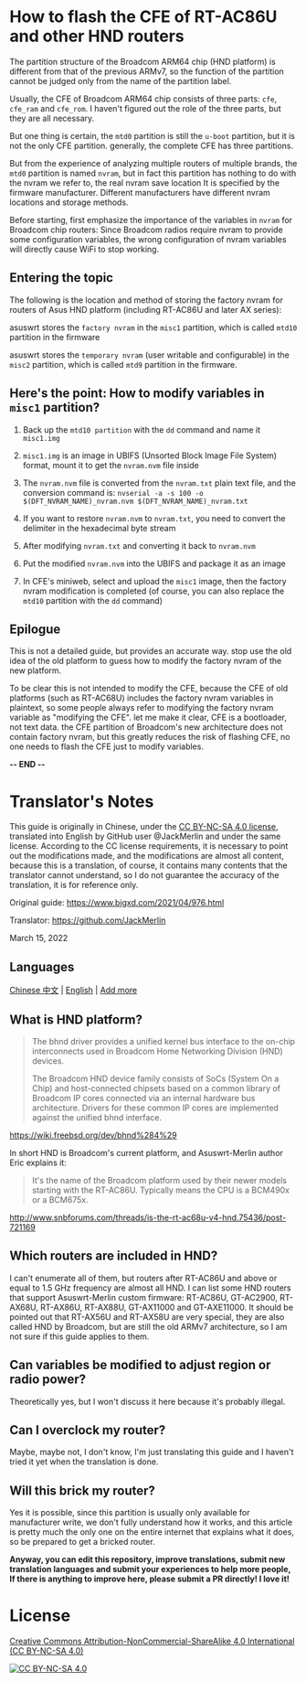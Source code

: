# How to flash the CFE of RT-AC86U and other HND routers

The partition structure of the Broadcom ARM64 chip (HND platform)  is different from that of the previous ARMv7, so the function of the partition cannot be judged only from the name of the partition label.

Usually, the CFE of Broadcom ARM64 chip consists of three parts: `cfe`, `cfe_ram` and `cfe_rom`. I haven't figured out the role of the three parts, but they are all necessary.

But one thing is certain, the `mtd0` partition is still the `u-boot` partition, but it is not the only CFE partition. generally, the complete CFE has three partitions.

But from the experience of analyzing multiple routers of multiple brands, the `mtd0` partition is named `nvram`, but in fact this partition has nothing to do with the nvram we refer to, the real nvram save location It is specified by the firmware manufacturer. Different manufacturers have different nvram locations and storage methods.

Before starting, first emphasize the importance of the variables in `nvram` for Broadcom chip routers: Since Broadcom radios require nvram to provide some configuration variables, the wrong configuration of nvram variables will directly cause WiFi to stop working. 


## Entering the topic

The following is the location and method of storing the factory nvram for routers of Asus HND platform (including RT-AC86U and later AX series):

asuswrt stores the `factory nvram` in the `misc1` partition, which is called `mtd10` partition in the firmware

asuswrt stores the `temporary nvram` (user writable and configurable) in the `misc2` partition, which is called `mtd9` partition in the firmware.

## Here's the point: How to modify variables in `misc1` partition?

1. Back up the `mtd10 partition` with the `dd` command and name it `misc1.img`

2. `misc1.img` is an image in UBIFS (Unsorted Block Image File System) format, mount it to get the `nvram.nvm` file inside

3. The `nvram.nvm` file is converted from the `nvram.txt` plain text file, and the conversion command is: `nvserial -a -s 100 -o $(DFT_NVRAM_NAME)_nvram.nvm $(DFT_NVRAM_NAME)_nvram.txt`

4. If you want to restore `nvram.nvm` to `nvram.txt`, you need to convert the delimiter in the hexadecimal byte stream

5. After modifying `nvram.txt` and converting it back to `nvram.nvm`

6. Put the modified `nvram.nvm` into the UBIFS and package it as an image

7. In CFE's miniweb, select and upload the `misc1` image, then the factory nvram modification is completed (of course, you can also replace the `mtd10` partition with the `dd` command)

## Epilogue


This is not a detailed guide, but provides an accurate way. stop use the old idea of the old platform to guess how to modify the factory nvram of the new platform. 

To be clear this is not intended to modify the CFE, because the CFE of old platforms (such as RT-AC68U) includes the factory nvram variables in plaintext, so some people always refer to modifying the factory nvram variable as "modifying the CFE". let me make it clear, CFE is a bootloader, not text data. the CFE partition of Broadcom's new architecture does not contain factory nvram, but this greatly reduces the risk of flashing CFE, no one needs to flash the CFE just to modify variables.


**-- END --**


# Translator's Notes

This guide is originally in Chinese, under the [CC BY-NC-SA 4.0 license](https://creativecommons.org/licenses/by-nc-sa/4.0/), translated into English by GitHub user @JackMerlin and under the same license. According to the CC license requirements, it is necessary to point out the modifications made, and the modifications are almost all content, because this is a translation, of course, it contains many contents that the translator cannot understand, so I do not guarantee the accuracy of the translation, it is for reference only.

Original guide: https://www.bigxd.com/2021/04/976.html 

Translator: https://github.com/JackMerlin

March 15, 2022

## Languages

[Chinese 中文](https://github.com/JackMerlin/How-to-flash-the-CFE-of-RT-AC86U-and-other-HND-routers/blob/main/README-zh_CN.md)  |  [English](https://github.com/JackMerlin/How-to-flash-the-CFE-of-RT-AC86U-and-other-HND-routers/blob/main/README.md)  |  [Add more](https://github.com/JackMerlin/How-to-flash-the-CFE-of-RT-AC86U-and-other-HND-routers/new/main)

## What is HND platform?

> The bhnd driver provides a unified kernel bus interface to the on-chip interconnects used in Broadcom Home Networking Division (HND) devices.
>
> The Broadcom HND device family consists of SoCs (System On a Chip) and host-connected chipsets based on a common library of Broadcom IP cores connected via an internal hardware bus architecture. Drivers for these common IP cores are implemented against the unified bhnd interface. 

https://wiki.freebsd.org/dev/bhnd%284%29

In short HND is Broadcom's current platform, and Asuswrt-Merlin author Eric explains it:

> It's the name of the Broadcom platform used by their newer models starting with the RT-AC86U. Typically means the CPU is a BCM490x or a BCM675x.

http://www.snbforums.com/threads/is-the-rt-ac68u-v4-hnd.75436/post-721169

## Which routers are included in HND?

I can't enumerate all of them, but routers after RT-AC86U and above or equal to 1.5 GHz frequency are almost all HND. I can list some HND routers that support Asuswrt-Merlin custom firmware: RT-AC86U, GT-AC2900, RT-AX68U, RT-AX86U, RT-AX88U, GT-AX11000 and GT-AXE11000. It should be pointed out that RT-AX56U and RT-AX58U are very special, they are also called HND by Broadcom, but are still the old ARMv7 architecture, so I am not sure if this guide applies to them.

## Can variables be modified to adjust region or radio power?

Theoretically yes, but I won't discuss it here because it's probably illegal.

## Can I overclock my router?

Maybe, maybe not, I don't know, I'm just translating this guide and I haven't tried it yet when the translation is done.

## Will this brick my router?

Yes it is possible, since this partition is usually only available for manufacturer write, we don't fully understand how it works, and this article is pretty much the only one on the entire internet that explains what it does, so be prepared to get a bricked router.

**Anyway, you can edit this repository, improve translations, submit new translation languages and submit your experiences to help more people, If there is anything to improve here, please submit a PR directly! I love it!**


# License

[Creative Commons Attribution-NonCommercial-ShareAlike 4.0 International (CC BY-NC-SA 4.0)](https://creativecommons.org/licenses/by-nc-sa/4.0/)

[![CC BY-NC-SA 4.0](https://licensebuttons.net/l/by-nc-sa/4.0/88x31.png)](https://creativecommons.org/licenses/by-nc-sa/4.0/)

